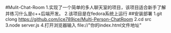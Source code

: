 #Mulit-Chat-Room
1.实现了一个简单的多人聊天室的项目，该项目适合新手了解并练习什么是c++后端开发。
2.该项目是在fedora系统上运行
##安装部署
1.git clong https://github.com/ice789ice/Multi-Person-ChatRoom
2.cd src
3.node server.js
4.打开浏览器输入
file://"你的index.html文件地址"
